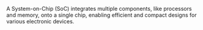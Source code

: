 A System-on-Chip (SoC) integrates multiple components, like processors and memory, onto a single chip, enabling efficient and compact designs for various electronic devices.

